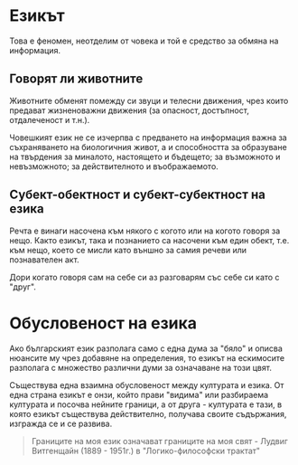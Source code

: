 # Езикът
Това е феномен, неотделим от човека и той е средство за обмяна на информация.

## Говорят ли животните
Животните обменят помежду си звуци и телесни движения, чрез които предават жизненоважни движения (за опасност, достъпност, отдалеченост и т.н.).

Човешкият език не се изчерпва с предването на информация важна за съхраняването на биологичния живот, а и способността за образуване на твърдения за миналото, настоящето и бъдещето; за възможното и невъзможното; за действителното и въображаемото.

## Субект-обектност и субект-субектност на езика
Речта е винаги насочена към някого с когото или на когото говоря за нещо. Както езикът, така и познанието са насочени към един обект, т.е. към нещо, което се мисли като външно за самия речеви или познавателен акт.

Дори когато говоря сам на себе си аз разговарям със себе си като с "друг".

# Oбусловеност на езика
Ако българският език разполага само с една дума за "бяло" и описва нюансите му чрез добавяне на определения, то езикът на ескимосите разполага с множество различни думи за означаване на този цвят.

Съществува една взаимна обусловеност между културата и езика. От една страна езикът е онзи, който прави "видима" или разбираема културата и посочва нейните граници, а от друга - културата е тази, в която езикът съществува действително, получава своите съдържания, изгражда се и се развива.

> Границите на моя език означават границите на моя свят -
> Лудвиг Витгенщайн (1889 - 1951г.) в "Логико-философски трактат"